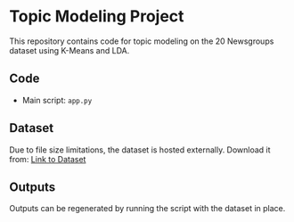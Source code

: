 # Topic Modeling Project
This repository contains code for topic modeling on the 20 Newsgroups dataset using K-Means and LDA.

## Code
- Main script: `app.py`

## Dataset
Due to file size limitations, the dataset is hosted externally. Download it from: [Link to Dataset](http://archive.ics.uci.edu/ml/datasets/Twenty+Newsgroups)

## Outputs
Outputs can be regenerated by running the script with the dataset in place.

